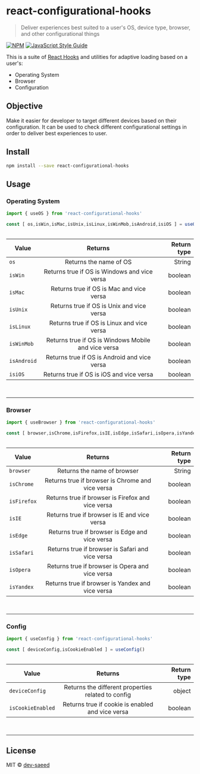 # react-configurational-hooks

> Deliver experiences best suited to a user&#x27;s OS, device type, browser, and other configurational things

[![NPM](https://img.shields.io/npm/v/react-configurational-hooks.svg)](https://www.npmjs.com/package/react-configurational-hooks) [![JavaScript Style Guide](https://img.shields.io/badge/code_style-standard-brightgreen.svg)](https://standardjs.com)

This is a suite of [React Hooks](https://reactjs.org/docs/hooks-overview.html) and utilities for adaptive loading based on a user's:
- Operating System
- Browser
- Configuration

## Objective
Make it easier for developer to target different devices based on their configuration. It can be used to check different configurational settings in order to deliver best experiences to user.  

## Install

```bash
npm install --save react-configurational-hooks
```

## Usage



### Operating System

```jsx
import { useOS } from 'react-configurational-hooks'

const [ os,isWin,isMac,isUnix,isLinux,isWinMob,isAndroid,isiOS ] = useOS()
 
```

|  Value   |      Returns        |  Return type |
|----------|:-------------------:|------:|
|    `os`    | Returns the name of OS | String |
| `isWin` | Returns true if OS is Windows and vice versa        |   boolean |
| `isMac` | Returns true if OS is Mac and vice versa       |    boolean |
| `isUnix` | Returns true if OS is Unix and vice versa       |    boolean |
| `isLinux` | Returns true if OS is Linux and vice versa       |    boolean |
| `isWinMob` | Returns true if OS is Windows Mobile and vice versa       |    boolean |
| `isAndroid` | Returns true if OS is Android and vice versa       |    boolean |
| `isiOS` | Returns true if OS is iOS and vice versa       |    boolean |
&nbsp;

___

### Browser

```jsx
import { useBrowser } from 'react-configurational-hooks'

const [ browser,isChrome,isFirefox,isIE,isEdge,isSafari,isOpera,isYandex ] = useBrowser()
 
```

|  Value   |      Returns        |  Return type |
|----------|:-------------------:|------:|
|    `browser`    | Returns the name of browser | String |
| `isChrome` | Returns true if browser is Chrome and vice versa        |   boolean |
| `isFirefox` | Returns true if browser is Firefox and vice versa       |    boolean |
| `isIE` | Returns true if browser is IE and vice versa       |    boolean |
| `isEdge` | Returns true if browser is Edge and vice versa       |    boolean |
| `isSafari` | Returns true if browser is Safari and vice versa       |    boolean |
| `isOpera` | Returns true if browser is Opera and vice versa       |    boolean |
| `isYandex` | Returns true if browser is Yandex and vice versa       |    boolean |
&nbsp;

___

### Config

```jsx
import { useConfig } from 'react-configurational-hooks'

const [ deviceConfig,isCookieEnabled ] = useConfig()
 
```

|  Value   |      Returns        |  Return type |
|----------|:-------------------:|------:|
|    `deviceConfig`    | Returns the different properties related to config | object |
| `isCookieEnabled` | Returns true if cookie is enabled and vice versa        |   boolean |

&nbsp;

___


## License

MIT © [dev-saeed](https://github.com/dev-saeed)

